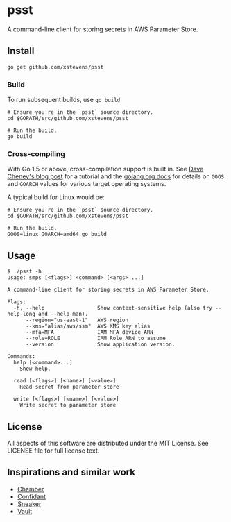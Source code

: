 # psst
A command-line client for storing secrets in AWS Parameter Store.

## Install
```
go get github.com/xstevens/psst
```

### Build

To run subsequent builds, use `go build`:

```
# Ensure you're in the `psst` source directory.
cd $GOPATH/src/github.com/xstevens/psst

# Run the build.
go build
```

### Cross-compiling
With Go 1.5 or above, cross-compilation support is built in.
See [Dave Cheney's blog post](http://dave.cheney.net/2015/08/22/cross-compilation-with-go-1-5)
for a tutorial and the [golang.org docs](https://golang.org/doc/install/source#environment)
for details on `GOOS` and `GOARCH` values for various target operating systems.

A typical build for Linux would be:
```
# Ensure you're in the `psst` source directory.
cd $GOPATH/src/github.com/xstevens/psst

# Run the build.
GOOS=linux GOARCH=amd64 go build
```

## Usage
```
$ ./psst -h
usage: smps [<flags>] <command> [<args> ...]

A command-line client for storing secrets in AWS Parameter Store.

Flags:
  -h, --help                 Show context-sensitive help (also try --help-long and --help-man).
      --region="us-east-1"   AWS region
      --kms="alias/aws/ssm"  AWS KMS key alias
      --mfa=MFA              IAM MFA device ARN
      --role=ROLE            IAM Role ARN to assume
      --version              Show application version.

Commands:
  help [<command>...]
    Show help.

  read [<flags>] [<name>] [<value>]
    Read secret from parameter store

  write [<flags>] [<name>] [<value>]
    Write secret to parameter store
```

## License
All aspects of this software are distributed under the MIT License. See LICENSE file for full license text.

## Inspirations and similar work
- [Chamber](https://github.com/segmentio/chamber)
- [Confidant](https://lyft.github.io/confidant)
- [Sneaker](https://github.com/codahale/sneaker)
- [Vault](https://www.vaultproject.io)
